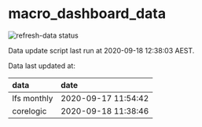 
<!-- README.md is generated from README.Rmd. Please edit that file -->

# macro\_dashboard\_data

<!-- badges: start -->

![refresh-data
status](https://github.com/MattCowgill/macro_dashboard_data/workflows/refresh-data/badge.svg)

<!-- badges: end -->

Data update script last run at 2020-09-18 12:38:03 AEST.

Data last updated at:

| data        | date                |
| :---------- | :------------------ |
| lfs monthly | 2020-09-17 11:54:42 |
| corelogic   | 2020-09-18 11:38:46 |
